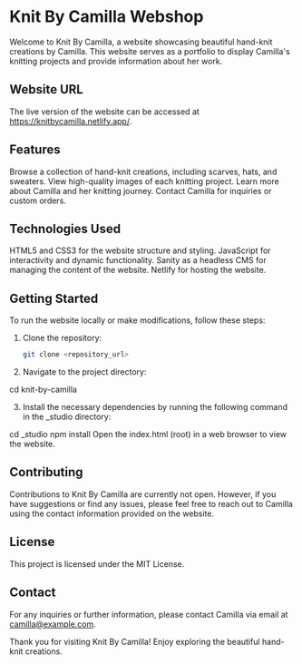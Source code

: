 # **Knit By Camilla Webshop**
Welcome to Knit By Camilla, a website showcasing beautiful hand-knit creations by Camilla. This website serves as a portfolio to display Camilla's knitting projects and provide information about her work.

## Website URL
The live version of the website can be accessed at https://knitbycamilla.netlify.app/.

## Features
Browse a collection of hand-knit creations, including scarves, hats, and sweaters.
View high-quality images of each knitting project.
Learn more about Camilla and her knitting journey.
Contact Camilla for inquiries or custom orders.

## Technologies Used
HTML5 and CSS3 for the website structure and styling.
JavaScript for interactivity and dynamic functionality.
Sanity as a headless CMS for managing the content of the website.
Netlify for hosting the website.

## Getting Started

To run the website locally or make modifications, follow these steps:

1. Clone the repository:

   ```bash
   git clone <repository_url>

2. Navigate to the project directory:

cd knit-by-camilla

3. Install the necessary dependencies by running the following command in the _studio directory:

cd _studio
npm install
Open the index.html (root) in a web browser to view the website.


## Contributing
Contributions to Knit By Camilla are currently not open. However, if you have suggestions or find any issues, please feel free to reach out to Camilla using the contact information provided on the website.

## License
This project is licensed under the MIT License.

## Contact
For any inquiries or further information, please contact Camilla via email at camilla@example.com.

Thank you for visiting Knit By Camilla! Enjoy exploring the beautiful hand-knit creations.
